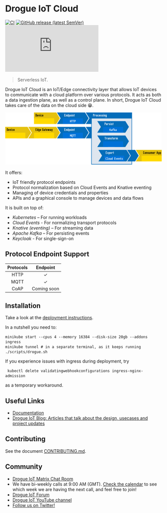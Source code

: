 # Drogue IoT Cloud

[![CI](https://github.com/drogue-iot/drogue-cloud/workflows/CI/badge.svg)](https://github.com/drogue-iot/drogue-cloud/actions?query=workflow%3A%22CI%22)
[![GitHub release (latest SemVer)](https://img.shields.io/github/v/tag/drogue-iot/drogue-cloud?sort=semver)](https://github.com/drogue-iot/drogue-cloud/releases)
[![Matrix](https://img.shields.io/matrix/drogue-iot:matrix.org)](https://matrix.to/#/#drogue-iot:matrix.org)

> Serverless IoT.

Drogue IoT Cloud is an IoT/Edge connectivity layer that allows IoT devices to communicate with a cloud platform over various protocols. It acts as both a data ingestion plane, as well as a control plane. In short, Drogue IoT Cloud takes care of the data on the cloud side :grin:.

![Overview diagram](docs/modules/ROOT/images/architecture.svg)

It offers:
* IoT friendly protocol endpoints
* Protocol normalization based on Cloud Events and Knative eventing
* Managing of device credentials and properties
* APIs and a graphical console to manage devices and data flows

It is built on top of:
* *Kubernetes* – For running workloads
* *Cloud Events* - For normalizing transport protocols
* *Knative (eventing)* – For streaming data
* *Apache Kafka* – For persisting events
* *Keycloak* - For single-sign-on

## Protocol Endpoint Support

| Protocols                  |     Endpoint    |
| :------------------------: | :-------------: |
| HTTP                       |        ✓       |
| MQTT                       |        ✓       |
| CoAP                       |  Coming soon    |

## Installation

Take a look at the [deployment instructions](https://book.drogue.io/drogue-cloud/dev/deployment/).

In a nutshell you need to:

~~~shell
minikube start --cpus 4 --memory 16384 --disk-size 20gb --addons ingress
minikube tunnel # in a separate terminal, as it keeps running
./scripts/drogue.sh
~~~

If you experience issues with ingress during deployment, try

~~~
 kubectl delete validatingwebhookconfigurations ingress-nginx-admission
~~~

as a temporary workaround.
## Useful Links

* [Documentation](https://book.drogue.io/drogue-cloud/dev/index.html)
* [Drogue IoT Blog: Articles that talk about the design,  usecases and project updates](https://blog.drogue.io/)

## Contributing

See the document [CONTRIBUTING.md](CONTRIBUTING.md).

## Community

* [Drogue IoT Matrix Chat Room](https://matrix.to/#/#drogue-iot:matrix.org)
* We have bi-weekly calls at 9:00 AM (GMT). [Check the calendar](https://calendar.google.com/calendar/u/0/embed?src=ofuctjec399jr6kara7n0uidqg@group.calendar.google.com&pli=1) to see which week we are having the next call, and feel free to join!
* [Drogue IoT Forum](https://discourse.drogue.io/)
* [Drogue IoT YouTube channel](https://www.youtube.com/channel/UC7GZUy2hKidvY6V_3QZfCcA)
* [Follow us on Twitter!](https://twitter.com/DrogueIoT)
